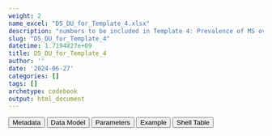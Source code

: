 ```yaml
---
weight: 2
name_excel: "D5_DU_for_Template_4.xlsx"
description: "numbers to be included in Template 4: Prevalence of MS over time per 1,000 pregnancies from women aged 15-49 years old"
slug: "D5_DU_for_Template_4"
datetime: 1.7194827e+09
title: D5_DU_for_Template_4
author: ''
date: '2024-06-27'
categories: []
tags: []
archetype: codebook
output: html_document
---
```


<script src="/rmarkdown-libs/core-js/shim.min.js"></script>
<script src="/rmarkdown-libs/react/react.min.js"></script>
<script src="/rmarkdown-libs/react/react-dom.min.js"></script>
<script src="/rmarkdown-libs/reactwidget/react-tools.js"></script>
<script src="/rmarkdown-libs/htmlwidgets/htmlwidgets.js"></script>
<link href="/rmarkdown-libs/reactable/reactable.css" rel="stylesheet" />
<script src="/rmarkdown-libs/reactable-binding/reactable.js"></script>
<div class="tab">
<button class="tablinks" onclick="openCity(event, &#39;Metadata&#39;)" id="defaultOpen">Metadata</button>
<button class="tablinks" onclick="openCity(event, &#39;Data Model&#39;)">Data Model</button>
<button class="tablinks" onclick="openCity(event, &#39;Parameters&#39;)">Parameters</button>
<button class="tablinks" onclick="openCity(event, &#39;Example&#39;)">Example</button>
<button class="tablinks" onclick="openCity(event, &#39;Shell Table&#39;)">Shell Table</button>
</div>
<div class="tabcontent"></div>
<div id="Shell Table" class="tabcontent">
<div id="htmlwidget-1" class="reactable html-widget" style="width:auto;height:600px;"></div>
<script type="application/json" data-for="htmlwidget-1">{"x":{"tag":{"name":"Reactable","attribs":{"data":{"...1":["2005","2006","2007","2008","2009","2010","2011","2012","2013","2014","2015","2016","2017","2018","2019","All","1Confidence intervals to be calculated using the Wilson score method",null,null,null,null,null,null,null,null,null,null,null,null,null,null,null,null,null,null,null,null,null,null,null,null,null,null,null,null,null,null,null,null,null],"Number of pregnancies from women with MS":["n1_2005","n1_2006","n1_2007",null,null,null,null,null,null,null,null,null,null,null,"n1_2019","n1_all",null,null,null,null,null,null,null,null,null,null,null,null,null,null,null,null,null,null,null,null,null,null,null,null,null,null,null,null,null,null,null,null,null,null],"Number of pregnancies in study population":["n2_2005","n2_2006","n2_2007",null,null,null,null,null,null,null,null,null,null,null,"n2_2019","n2_all",null,null,null,null,null,null,null,null,null,null,null,null,null,null,null,null,null,null,null,null,null,null,null,null,null,null,null,null,null,null,null,null,null,null],"Prevalence per 1,000  pregnancies":["n3_2005","n3_2006","n3_2007",null,null,null,null,null,null,null,null,null,null,null,"n3_2019","n3_all",null,null,null,null,null,null,null,null,null,null,null,null,null,null,null,null,null,null,null,null,null,null,null,null,null,null,null,null,null,null,null,null,null,null],"95% Confidence Interval1":["(n4_2006 - n5_2006)","(n4_2006 - n5_2006)","(n4_2007 - n5_2007)",null,null,null,null,null,null,null,null,null,null,null,"(n4_2019 - n5_2019)","(n4_all - n5_all)",null,null,null,null,null,null,null,null,null,null,null,null,null,null,null,null,null,null,null,null,null,null,null,null,null,null,null,null,null,null,null,null,null,null]},"columns":[{"id":"...1","name":"...1","type":"character"},{"id":"Number of pregnancies from women with MS","name":"Number of pregnancies from women with MS","type":"character"},{"id":"Number of pregnancies in study population","name":"Number of pregnancies in study population","type":"character"},{"id":"Prevalence per 1,000  pregnancies","name":"Prevalence per 1,000  pregnancies","type":"character"},{"id":"95% Confidence Interval1","name":"95% Confidence Interval1","type":"character"}],"sortable":false,"searchable":true,"pagination":false,"highlight":true,"bordered":true,"striped":true,"style":{"maxWidth":1800},"height":"600px","dataKey":"0764f65eced67f04a0f372e4adbcdd4a"},"children":[]},"class":"reactR_markup"},"evals":[],"jsHooks":[]}</script>
</div>
